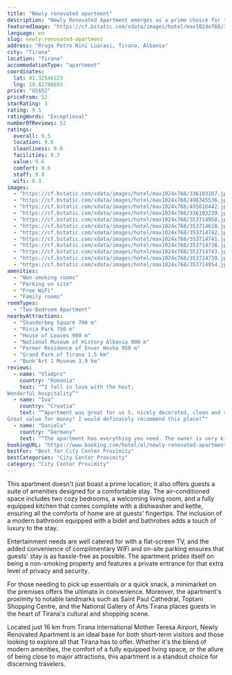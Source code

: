 ```yaml
---
title: "Newly renovated apartment"
description: "Newly Renovated Apartment emerges as a prime choice for travelers seeking a blend of comfort and convenience in the heart of Tirana."
featuredImage: "https://cf.bstatic.com/xdata/images/hotel/max1024x768/336103167.jpg?k=c6968160fdacc08272c14dc0b77abd2d4fe5d6e510b7622ab136231c43f0e074&o=&hp=1"
language: en
slug: newly-renovated-apartment
address: "Rruga Petro Nini Luarasi, Tirana, Albania"
city: "Tirana"
location: "Tirana"
accommodationType: "apartment"
coordinates:
  lat: 41.32546223
  lng: 19.82706893
price: "US$52"
priceFrom: 52
starRating: 3
rating: 9.5
ratingWords: "Exceptional"
numberOfReviews: 52
ratings:
  overall: 9.5
  location: 9.6
  cleanliness: 9.6
  facilities: 9.7
  value: 9.6
  comfort: 9.6
  staff: 9.8
  wifi: 8.3
images:
  - "https://cf.bstatic.com/xdata/images/hotel/max1024x768/336103167.jpg?k=c6968160fdacc08272c14dc0b77abd2d4fe5d6e510b7622ab136231c43f0e074&o=&hp=1"
  - "https://cf.bstatic.com/xdata/images/hotel/max1024x768/498345536.jpg?k=5d81af48ad94e5afd83379e58a978aefd198f070d6440ef89b34fa3e832fb5d4&o=&hp=1"
  - "https://cf.bstatic.com/xdata/images/hotel/max1024x768/495616442.jpg?k=08638c77c2ca343c1384ce9e7672016875c752a9884dfae2ecfa20167b86373d&o=&hp=1"
  - "https://cf.bstatic.com/xdata/images/hotel/max1024x768/336103239.jpg?k=d9f1963edd803dbce216eeba8396dccedcebf501c93ebd27a85cbab5d538aa61&o=&hp=1"
  - "https://cf.bstatic.com/xdata/images/hotel/max1024x768/353714958.jpg?k=1631af6d2fdd8af55c63ac6f5faafe71bfc4caf2053f6b254af35b0576fe87f7&o=&hp=1"
  - "https://cf.bstatic.com/xdata/images/hotel/max1024x768/353714618.jpg?k=e34dc77dd428656e04f53d293a28dab920e9988ab391f6055454dc6f356a912c&o=&hp=1"
  - "https://cf.bstatic.com/xdata/images/hotel/max1024x768/353714742.jpg?k=c8dcdef752692c01c6f10b07462974de6444ef4790f74f26d9aaf1e10e69e104&o=&hp=1"
  - "https://cf.bstatic.com/xdata/images/hotel/max1024x768/353714741.jpg?k=427b7a850c2dd196834e94a190ccb7e22a80b6406b5e0640db8bd426b6b6829d&o=&hp=1"
  - "https://cf.bstatic.com/xdata/images/hotel/max1024x768/353714738.jpg?k=4475eac07a32e0c0ad526c97c6256a6ec896830e333c45e72e109afab4aacba5&o=&hp=1"
  - "https://cf.bstatic.com/xdata/images/hotel/max1024x768/353714743.jpg?k=1c10cec4fcf04e534abf2f9f48a5e749c9f6e6ac62beb462d132effab5bee76b&o=&hp=1"
  - "https://cf.bstatic.com/xdata/images/hotel/max1024x768/353714739.jpg?k=b6a9291ae121ed6a33fb03270586ef504e566dd9af6c81c6b426fe35189ad831&o=&hp=1"
  - "https://cf.bstatic.com/xdata/images/hotel/max1024x768/353714954.jpg?k=208af7d830c600a44f3a3a824233ca4af001e79028e7d96e0a06ac9e4d03b25e&o=&hp=1"
amenities:
  - "Non-smoking rooms"
  - "Parking on site"
  - "Free WiFi"
  - "Family rooms"
roomTypes:
  - "Two-Bedroom Apartment"
nearbyAttractions:
  - "Skanderbeg Square 700 m"
  - "Rinia Park 750 m"
  - "House of Leaves 900 m"
  - "National Museum of History Albania 900 m"
  - "Former Residence of Enver Hoxha 950 m"
  - "Grand Park of Tirana 1.5 km"
  - "Bunk'Art 1 Museum 3.9 km"
reviews:
  - name: "Vladprz"
    country: "Romania"
    text: "“I fell in love with the host;
Wonderful hospitality”"
  - name: "Iva"
    country: "Croatia"
    text: "“Apartment was great for us 5, nicely decorated, clean and very close to the center. Mrs Entela was a great host she helped with restaurants, bars, things worth visiting..
Great value for money! I would definately recommend this place!”"
  - name: "Daniela"
    country: "Germany"
    text: "“The apartment has everything you need. The owner is very kind, thank you for everything !”"
bookingURL: "https://www.booking.com/hotel/al/newly-renovated-apartment.en-gb.html?aid=8035640"
bestFor: "Best for City Center Proximity"
bestCategories: "City Center Proximity"
category: "City Center Proximity"
---
```


This apartment doesn't just boast a prime location; it also offers guests a suite of amenities designed for a comfortable stay. The air-conditioned space includes two cozy bedrooms, a welcoming living room, and a fully equipped kitchen that comes complete with a dishwasher and kettle, ensuring all the comforts of home are at guests' fingertips. The inclusion of a modern bathroom equipped with a bidet and bathrobes adds a touch of luxury to the stay.

Entertainment needs are well catered for with a flat-screen TV, and the added convenience of complimentary WiFi and on-site parking ensures that guests' stay is as hassle-free as possible. The apartment prides itself on being a non-smoking property and features a private entrance for that extra level of privacy and security.

For those needing to pick up essentials or a quick snack, a minimarket on the premises offers the ultimate in convenience. Moreover, the apartment's proximity to notable landmarks such as Saint Paul Cathedral, Toptani Shopping Centre, and the National Gallery of Arts Tirana places guests in the heart of Tirana's cultural and shopping scene.

Located just 16 km from Tirana International Mother Teresa Airport, Newly Renovated Apartment is an ideal base for both short-term visitors and those looking to explore all that Tirana has to offer. Whether it's the blend of modern amenities, the comfort of a fully equipped living space, or the allure of being close to major attractions, this apartment is a standout choice for discerning travelers.